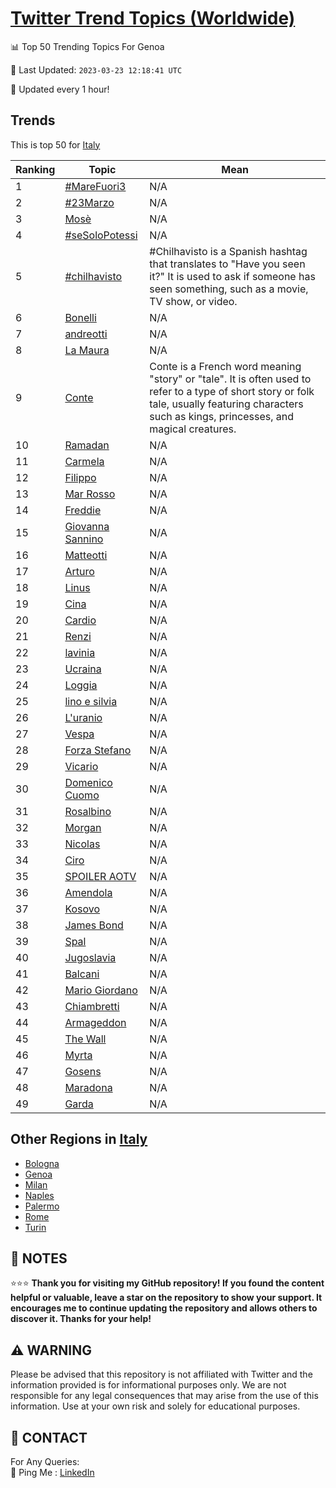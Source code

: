 [Twitter Trend Topics (Worldwide)](https://github.com/ErcinDedeoglu/Twitter-Trend-Topics)
==========


📊 Top 50 Trending Topics For Genoa

📆 Last Updated: `2023-03-23 12:18:41 UTC`

🔧 Updated every 1 hour!


## Trends

This is top 50 for [Italy](</Italy>)

| Ranking | Topic | Mean |
| ------- | ------------ | ------------ |
| 1 | [#MareFuori3](http://twitter.com/search?q=%23MareFuori3) | N/A |
| 2 | [#23Marzo](http://twitter.com/search?q=%2323Marzo) | N/A |
| 3 | [Mosè](http://twitter.com/search?q=Mos%c3%a8) | N/A |
| 4 | [#seSoloPotessi](http://twitter.com/search?q=%23seSoloPotessi) | N/A |
| 5 | [#chilhavisto](http://twitter.com/search?q=%23chilhavisto) | #Chilhavisto is a Spanish hashtag that translates to "Have you seen it?" It is used to ask if someone has seen something, such as a movie, TV show, or video. |
| 6 | [Bonelli](http://twitter.com/search?q=Bonelli) | N/A |
| 7 | [andreotti](http://twitter.com/search?q=andreotti) | N/A |
| 8 | [La Maura](http://twitter.com/search?q=La+Maura) | N/A |
| 9 | [Conte](http://twitter.com/search?q=Conte) | Conte is a French word meaning "story" or "tale". It is often used to refer to a type of short story or folk tale, usually featuring characters such as kings, princesses, and magical creatures. |
| 10 | [Ramadan](http://twitter.com/search?q=Ramadan) | N/A |
| 11 | [Carmela](http://twitter.com/search?q=Carmela) | N/A |
| 12 | [Filippo](http://twitter.com/search?q=Filippo) | N/A |
| 13 | [Mar Rosso](http://twitter.com/search?q=Mar+Rosso) | N/A |
| 14 | [Freddie](http://twitter.com/search?q=Freddie) | N/A |
| 15 | [Giovanna Sannino](http://twitter.com/search?q=Giovanna+Sannino) | N/A |
| 16 | [Matteotti](http://twitter.com/search?q=Matteotti) | N/A |
| 17 | [Arturo](http://twitter.com/search?q=Arturo) | N/A |
| 18 | [Linus](http://twitter.com/search?q=Linus) | N/A |
| 19 | [Cina](http://twitter.com/search?q=Cina) | N/A |
| 20 | [Cardio](http://twitter.com/search?q=Cardio) | N/A |
| 21 | [Renzi](http://twitter.com/search?q=Renzi) | N/A |
| 22 | [lavinia](http://twitter.com/search?q=lavinia) | N/A |
| 23 | [Ucraina](http://twitter.com/search?q=Ucraina) | N/A |
| 24 | [Loggia](http://twitter.com/search?q=Loggia) | N/A |
| 25 | [lino e silvia](http://twitter.com/search?q=lino+e+silvia) | N/A |
| 26 | [L'uranio](http://twitter.com/search?q=L%27uranio) | N/A |
| 27 | [Vespa](http://twitter.com/search?q=Vespa) | N/A |
| 28 | [Forza Stefano](http://twitter.com/search?q=Forza+Stefano) | N/A |
| 29 | [Vicario](http://twitter.com/search?q=Vicario) | N/A |
| 30 | [Domenico Cuomo](http://twitter.com/search?q=Domenico+Cuomo) | N/A |
| 31 | [Rosalbino](http://twitter.com/search?q=Rosalbino) | N/A |
| 32 | [Morgan](http://twitter.com/search?q=Morgan) | N/A |
| 33 | [Nicolas](http://twitter.com/search?q=Nicolas) | N/A |
| 34 | [Ciro](http://twitter.com/search?q=Ciro) | N/A |
| 35 | [SPOILER AOTV](http://twitter.com/search?q=SPOILER+AOTV) | N/A |
| 36 | [Amendola](http://twitter.com/search?q=Amendola) | N/A |
| 37 | [Kosovo](http://twitter.com/search?q=Kosovo) | N/A |
| 38 | [James Bond](http://twitter.com/search?q=James+Bond) | N/A |
| 39 | [Spal](http://twitter.com/search?q=Spal) | N/A |
| 40 | [Jugoslavia](http://twitter.com/search?q=Jugoslavia) | N/A |
| 41 | [Balcani](http://twitter.com/search?q=Balcani) | N/A |
| 42 | [Mario Giordano](http://twitter.com/search?q=Mario+Giordano) | N/A |
| 43 | [Chiambretti](http://twitter.com/search?q=Chiambretti) | N/A |
| 44 | [Armageddon](http://twitter.com/search?q=Armageddon) | N/A |
| 45 | [The Wall](http://twitter.com/search?q=The+Wall) | N/A |
| 46 | [Myrta](http://twitter.com/search?q=Myrta) | N/A |
| 47 | [Gosens](http://twitter.com/search?q=Gosens) | N/A |
| 48 | [Maradona](http://twitter.com/search?q=Maradona) | N/A |
| 49 | [Garda](http://twitter.com/search?q=Garda) | N/A |



## Other Regions in [Italy](</Italy>)

* [Bologna](</Italy/Bologna.md>)
* [Genoa](</Italy/Genoa.md>)
* [Milan](</Italy/Milan.md>)
* [Naples](</Italy/Naples.md>)
* [Palermo](</Italy/Palermo.md>)
* [Rome](</Italy/Rome.md>)
* [Turin](</Italy/Turin.md>)



## 📝 NOTES

⭐⭐⭐ **Thank you for visiting my GitHub repository! If you found the content helpful or valuable, leave a star on the repository to show your support. It encourages me to continue updating the repository and allows others to discover it. Thanks for your help!**


## ⚠️ WARNING

Please be advised that this repository is not affiliated with Twitter and the information provided is for informational purposes only. We are not responsible for any legal consequences that may arise from the use of this information. Use at your own risk and solely for educational purposes.


## 📨 CONTACT

 For Any Queries:  
            🏓 Ping Me : [LinkedIn](https://www.linkedin.com/in/ercindedeoglu/)

